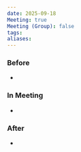 ```yaml
---
date: 2025-09-18
Meeting: true
Meeting (Group): false
tags: 
aliases:
---
```


### Before
- 

### In Meeting
- 

### After
- 